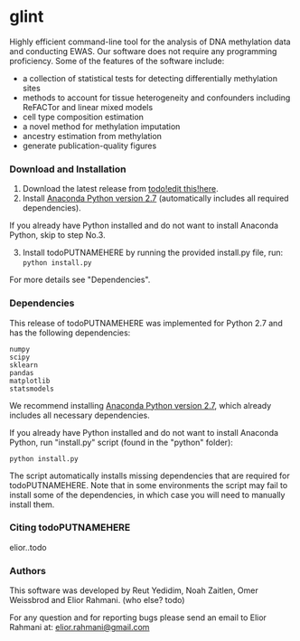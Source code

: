# glint
Highly efficient command-line tool for the analysis of DNA methylation data and conducting EWAS. Our software does not require any programming proficiency.
Some of the features of the software include:
 - a collection of statistical tests for detecting differentially methylation sites
 - methods to account for tissue heterogeneity and confounders including ReFACTor and linear mixed models
 - cell type composition estimation
 - a novel method for methylation imputation 
 - ancestry estimation from methylation
 - generate publication-quality figures

### Download and Installation

1. Download the latest release from <a href="put the link here todo" target="_blank"> todo!edit this!here</a>.
2. Install <a href="https://www.continuum.io/downloads" target="_blank">Anaconda Python version 2.7</a> (automatically includes all required dependencies).

  If you already have Python installed and do not want to install Anaconda Python, skip to step No.3.

3. Install todoPUTNAMEHERE by running the provided install.py file, run: ```python install.py```

For more details see "Dependencies".
  
### Dependencies

This release of todoPUTNAMEHERE was implemented for Python 2.7 and has the following dependencies:

    numpy
    scipy
    sklearn
    pandas
    matplotlib
    statsmodels
    

We recommend installing <a href="https://www.continuum.io/downloads" target="_blank">Anaconda Python version 2.7</a>, which already includes all necessary dependencies.

If you already have Python installed and do not want to install Anaconda Python, run "install.py" script (found in the "python" folder):
```
python install.py
```
The script automatically installs missing dependencies that are required for todoPUTNAMEHERE. Note that in some environments the script may fail to install some of the dependencies, in which case you will need to manually install them.

### Citing todoPUTNAMEHERE
elior..todo


### Authors

This software was developed by Reut Yedidim, Noah Zaitlen, Omer Weissbrod  and Elior Rahmani. (who else? todo)

For any question and for reporting bugs please send an email to Elior Rahmani at: elior.rahmani@gmail.com
